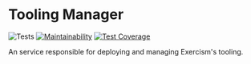 # Tooling Manager

![Tests](https://github.com/exercism/tooling-manager/workflows/Tests/badge.svg)
[![Maintainability](https://api.codeclimate.com/v1/badges/6000a7e8b72f65176c00/maintainability)](https://codeclimate.com/github/exercism/tooling-manager/maintainability)
[![Test Coverage](https://api.codeclimate.com/v1/badges/6000a7e8b72f65176c00/test_coverage)](https://codeclimate.com/github/exercism/tooling-manager/test_coverage)

An service responsible for deploying and managing Exercism's tooling.
